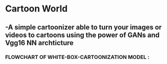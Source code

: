 # Cartoon World
 ## -A simple cartoonizer able to turn your images or videos to cartoons using the power of GANs and Vgg16 NN archticture


### FLOWCHART OF WHITE-BOX-CARTOONIZATION MODEL :

